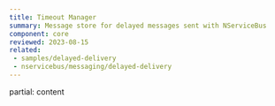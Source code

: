 ```yaml
---
title: Timeout Manager
summary: Message store for delayed messages sent with NServiceBus
component: core
reviewed: 2023-08-15
related:
 - samples/delayed-delivery
 - nservicebus/messaging/delayed-delivery
---
```


partial: content
